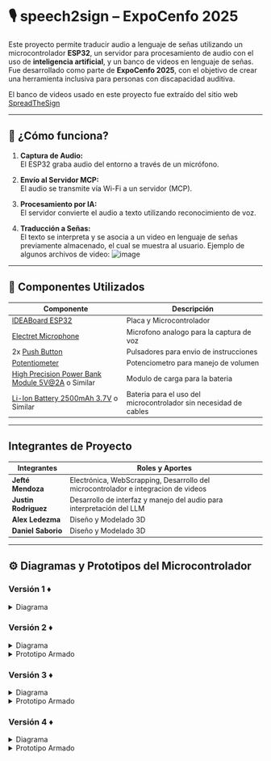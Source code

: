# 🎙️ speech2sign – ExpoCenfo 2025

Este proyecto permite traducir audio a lenguaje de señas utilizando un microcontrolador **ESP32**, un servidor para procesamiento de audio con el uso de **inteligencia artificial**, y un banco de videos en lenguaje de señas. Fue desarrollado como parte de **ExpoCenfo 2025**, con el objetivo de crear una herramienta inclusiva para personas con discapacidad auditiva.


El banco de videos usado en este proyecto fue extraído del sitio web [SpreadTheSign](https://www.spreadthesign.com/)

---

## 🚀 ¿Cómo funciona?

1. **Captura de Audio:**  
   El ESP32 graba audio del entorno a través de un micrófono.

2. **Envío al Servidor MCP:**  
   El audio se transmite vía Wi-Fi a un servidor (MCP).

3. **Procesamiento por IA:**  
   El servidor convierte el audio a texto utilizando reconocimiento de voz.

4. **Traducción a Señas:**  
   El texto se interpreta y se asocia a un video en lenguaje de señas previamente almacenado, el cual se muestra al usuario.
   Ejemplo de algunos archivos de video:
   <img width="1046" auto alt="image" src="https://github.com/user-attachments/assets/f6eac9eb-0c0b-482e-b78d-24f5775862fb" />


---

## 🔧 Componentes Utilizados

| Componente          | Descripción                                    |
|---------------------|------------------------------------------------|
| [IDEABoard ESP32  ](https://www.crcibernetica.com/crcibernetica-ideaboard/)             | Placa y Microcontrolador         |
|[Electret Microphone](https://www.crcibernetica.com/breakout-board-for-electret-microphone/?searchid=2464241&search_query=electret+mic)| Microfono analogo para la captura de voz|
|2x [Push Button](https://www.crcibernetica.com/mini-push-button-switch/?searchid=2464245&search_query=button)| Pulsadores para envio de instrucciones|
|[Potentiometer](https://www.crcibernetica.com/rotary-potentiometer-20-kohms/?searchid=2464252&search_query=potentiometer)| Potenciometro para manejo de volumen|
|[High Precision Power Bank Module 5V@2A](https://www.crcibernetica.com/high-precision-power-bank-module-5v-2a-listo/?searchid=2464259&search_query=High+Precision+Power+Bank+Module+5V%402A) o Similar| Modulo de carga para la bateria |
|[Li-Ion Battery 2500mAh 3.7V](https://www.crcibernetica.com/samsung-li-ion-battery-18650-2500mah-3-7v/?searchid=0&search_query=battery) o Similar| Bateria para el uso del microcontrolador sin necesidad de cables|
---

## Integrantes de Proyecto

| Integrantes         | Roles y Aportes                                    |
|---------------------|------------------------------------------------|
| **Jefté Mendoza**             | Electrónica, WebScrapping, Desarrollo del microcontrolador e integracion de videos         |
|**Justin Rodriguez**|Desarrollo de interfaz y manejo del audio para interpretación del LLM  |
|**Alex Ledezma**|Diseño y Modelado 3D|
|**Daniel Saborio**|Diseño y Modelado 3D|

---
## ⚙️ Diagramas y Prototipos del Microcontrolador


### Versión 1 ♦️

<details>
   <summary>Diagrama</summary>
   <img width="1046" height=auto alt="image" src="https://raw.githubusercontent.com/jeftedariel/expocenfo-2025-speech2sign/refs/heads/main/photos/diagrama-v0.1.png" />

</details>


### Versión 2 ♦️

<details>
   <summary>Diagrama</summary>
   <img width="1046" height=auto alt="image" src="https://raw.githubusercontent.com/jeftedariel/expocenfo-2025-speech2sign/refs/heads/main/photos/diagrama-v0.2.png" />

</details>
<details>
<Summary>Prototipo Armado</Summary>


   <img width="1046" height=auto alt="image" src="https://raw.githubusercontent.com/jeftedariel/expocenfo-2025-speech2sign/refs/heads/main/photos/prototipo-v0.2.jpg" />


</details>

### Versión 3 ♦️

<details>
   <summary>Diagrama</summary>
   <img width="1046" height=auto alt="image" src="https://raw.githubusercontent.com/jeftedariel/expocenfo-2025-speech2sign/refs/heads/main/photos/diagrama-v0.3.png" />

</details>

   
<details>
<Summary>Prototipo Armado</Summary>


   <img width="1046" height=auto alt="image" src="https://raw.githubusercontent.com/jeftedariel/expocenfo-2025-speech2sign/refs/heads/main/photos/prototipo-v0.3.jpg" />


</details>


### Versión 4 ♦️

<details>
   <summary>Diagrama</summary>
   <img width="1046" height=auto alt="image" src="https://raw.githubusercontent.com/jeftedariel/expocenfo-2025-speech2sign/refs/heads/main/photos/diagrama-v0.4.png" />

</details>

   
<details>
<Summary>Prototipo Armado</Summary>


   <img width="1046" height=auto alt="image" src="https://raw.githubusercontent.com/jeftedariel/expocenfo-2025-speech2sign/refs/heads/main/photos/prototipo-v0.4.jpg" />


</details>
